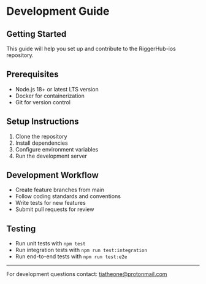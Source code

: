 # Development Guide

## Getting Started
This guide will help you set up and contribute to the RiggerHub-ios repository.

## Prerequisites
- Node.js 18+ or latest LTS version
- Docker for containerization
- Git for version control

## Setup Instructions
1. Clone the repository
2. Install dependencies
3. Configure environment variables
4. Run the development server

## Development Workflow
- Create feature branches from main
- Follow coding standards and conventions
- Write tests for new features
- Submit pull requests for review

## Testing
- Run unit tests with `npm test`
- Run integration tests with `npm run test:integration`
- Run end-to-end tests with `npm run test:e2e`

---
For development questions contact: tiatheone@protonmail.com
